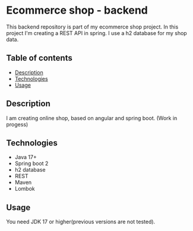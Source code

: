 # Ecommerce shop - backend
This backend repository is part of my ecommerce shop project. In this project I'm creating a REST API in spring. I use a h2 database for my shop data.

## Table of contents
* [Description](#description)
* [Technologies](#technologies)
* [Usage](#usage)

## Description
I am creating online shop, based on angular and spring boot. (Work in progess)

## Technologies
* Java 17+
* Spring boot 2
* h2 database
* REST
* Maven
* Lombok

## Usage
You need JDK 17 or higher(previous versions are not tested).  

